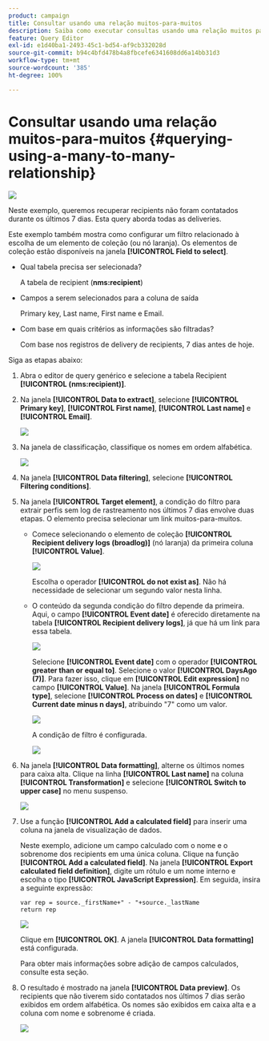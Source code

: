 ```yaml
---
product: campaign
title: Consultar usando uma relação muitos-para-muitos
description: Saiba como executar consultas usando uma relação muitos para muitos
feature: Query Editor
exl-id: e1d40ba1-2493-45c1-bd54-af9cb332028d
source-git-commit: b94c4bfd478b4a8fbcefe6341608dd6a14bb31d3
workflow-type: tm+mt
source-wordcount: '385'
ht-degree: 100%

---
```


# Consultar usando uma relação muitos-para-muitos {#querying-using-a-many-to-many-relationship}

![](../../assets/common.svg)

Neste exemplo, queremos recuperar recipients não foram contatados durante os últimos 7 dias. Esta query aborda todas as deliveries.

Este exemplo também mostra como configurar um filtro relacionado à escolha de um elemento de coleção (ou nó laranja). Os elementos de coleção estão disponíveis na janela **[!UICONTROL Field to select]**.

* Qual tabela precisa ser selecionada?

   A tabela de recipient (**nms:recipient**)

* Campos a serem selecionados para a coluna de saída

   Primary key, Last name, First name e Email.

* Com base em quais critérios as informações são filtradas?

   Com base nos registros de delivery de recipients, 7 dias antes de hoje.

Siga as etapas abaixo:

1. Abra o editor de query genérico e selecione a tabela Recipient **[!UICONTROL (nms:recipient)]**.
1. Na janela **[!UICONTROL Data to extract]**, selecione **[!UICONTROL Primary key]**, **[!UICONTROL First name]**, **[!UICONTROL Last name]** e **[!UICONTROL Email]**.

   ![](assets/query_editor_nveau_33.png)

1. Na janela de classificação, classifique os nomes em ordem alfabética.

   ![](assets/query_editor_nveau_34.png)

1. Na janela **[!UICONTROL Data filtering]**, selecione **[!UICONTROL Filtering conditions]**.
1. Na janela **[!UICONTROL Target element]**, a condição do filtro para extrair perfis sem log de rastreamento nos últimos 7 dias envolve duas etapas. O elemento precisa selecionar um link muitos-para-muitos.

   * Comece selecionando o elemento de coleção **[!UICONTROL Recipient delivery logs (broadlog)]** (nó laranja) da primeira coluna **[!UICONTROL Value]**.

      ![](assets/query_editor_nveau_67.png)

      Escolha o operador **[!UICONTROL do not exist as]**. Não há necessidade de selecionar um segundo valor nesta linha.

   * O conteúdo da segunda condição do filtro depende da primeira. Aqui, o campo **[!UICONTROL Event date]** é oferecido diretamente na tabela **[!UICONTROL Recipient delivery logs]**, já que há um link para essa tabela.

      ![](assets/query_editor_nveau_36.png)

      Selecione **[!UICONTROL Event date]** com o operador **[!UICONTROL greater than or equal to]**. Selecione o valor **[!UICONTROL DaysAgo (7)]**. Para fazer isso, clique em **[!UICONTROL Edit expression]** no campo **[!UICONTROL Value]**. Na janela **[!UICONTROL Formula type]**, selecione **[!UICONTROL Process on dates]** e **[!UICONTROL Current date minus n days]**, atribuindo &quot;7&quot; como um valor.

      ![](assets/query_editor_nveau_37.png)

      A condição de filtro é configurada.

      ![](assets/query_editor_nveau_38.png)

1. Na janela **[!UICONTROL Data formatting]**, alterne os últimos nomes para caixa alta. Clique na linha **[!UICONTROL Last name]** na coluna **[!UICONTROL Transformation]** e selecione **[!UICONTROL Switch to upper case]** no menu suspenso.

   ![](assets/query_editor_nveau_39.png)

1. Use a função **[!UICONTROL Add a calculated field]** para inserir uma coluna na janela de visualização de dados.

   Neste exemplo, adicione um campo calculado com o nome e o sobrenome dos recipients em uma única coluna. Clique na função **[!UICONTROL Add a calculated field]**. Na janela **[!UICONTROL Export calculated field definition]**, digite um rótulo e um nome interno e escolha o tipo **[!UICONTROL JavaScript Expression]**. Em seguida, insira a seguinte expressão:

   ```
   var rep = source._firstName+" - "+source._lastName
   return rep
   ```

   ![](assets/query_editor_nveau_40.png)

   Clique em **[!UICONTROL OK]**. A janela **[!UICONTROL Data formatting]** está configurada.

   Para obter mais informações sobre adição de campos calculados, consulte esta seção.

1. O resultado é mostrado na janela **[!UICONTROL Data preview]**. Os recipients que não tiverem sido contatados nos últimos 7 dias serão exibidos em ordem alfabética. Os nomes são exibidos em caixa alta e a coluna com nome e sobrenome é criada.

   ![](assets/query_editor_nveau_41.png)
